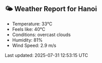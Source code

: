 <!-- WEATHER-START -->
## 🌤 Weather Report for Hanoi

- Temperature: 33°C
- Feels like: 40°C
- Conditions: overcast clouds
- Humidity: 81%
- Wind Speed: 2.9 m/s

Last updated: 2025-07-31 12:53:15 UTC
<!-- WEATHER-END -->
